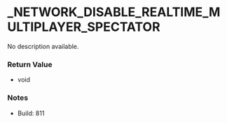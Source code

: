 # _NETWORK_DISABLE_REALTIME_MULTIPLAYER_SPECTATOR

No description available.

### Return Value
* void

### Notes
* Build: 811

